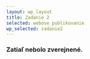 ```yaml
---
layout: wp_layout
title: Zadanie 2
selected: webove_publikovanie
wp_selected: zadanie2
---
```


### Zatiaľ nebolo zverejnené.
